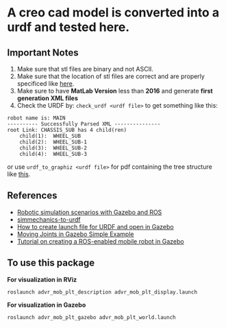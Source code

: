 # A creo cad model is converted into a urdf and tested here.

## Important Notes

1. Make sure that stl files are binary and not ASCII.
2. Make sure that the location of stl files are correct and are properly specificed like [here](https://github.com/ajaygunalan/just_mobile_base/blob/master/advr_mob_plt_description/urdf/main.urdf).
3. Make sure to have **MatLab Version** less than **2016** and generate **first generation XML files**
4. Check the URDF by: `check_urdf <urdf file>` to get something like this:
```
robot name is: MAIN
---------- Successfully Parsed XML ---------------
root Link: CHASSIS_SUB has 4 child(ren)
    child(1):  WHEEL_SUB
    child(2):  WHEEL_SUB-1
    child(3):  WHEEL_SUB-2
    child(4):  WHEEL_SUB-3
```
or use `urdf_to_graphiz <urdf file>` for pdf containing the tree structure like [this](https://github.com/ajaygunalan/just_mobile_base/blob/master/advr_mob_plt_description/urdf/MAIN.pdf).


## References

* [Robotic simulation scenarios with Gazebo and ROS](https://www.generationrobots.com/blog/en/robotic-simulation-scenarios-with-gazebo-and-ros/)
* [simmechanics-to-urdf](https://github.com/robotology/simmechanics-to-urdf)
* [How to create launch file for URDF and open in Gazebo](https://www.theconstructsim.com/ros-qa-142-how-to-create-launch-file-for-urdf-and-open-in-gazebo/)
* [Moving Joints in Gazebo Simple Example](https://www.theconstructsim.com/ros-qa-070-moving-joints-gazebo-simple-example/)
* [Tutorial on creating a ROS-enabled mobile robot in Gazebo](https://github.com/HumaRobotics/mybot_gazebo_tutorial)

## To use this package

**For visualization in RViz**

```
roslaunch advr_mob_plt_description advr_mob_plt_display.launch

```
**For visualization in Gazebo**

```
roslaunch advr_mob_plt_gazebo advr_mob_plt_world.launch
```